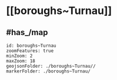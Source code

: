 # [[boroughs~Turnau]] 


## #has_/map  



```leaflet
id: boroughs~Turnau
zoomFeatures: true 
minZoom: 2 
maxZoom: 18
geojsonFolder: ./boroughs~Turnau//
markerFolder: ./boroughs~Turnau/
```
